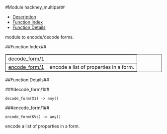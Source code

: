 

#Module hackney_multipart#
* [Description](#description)
* [Function Index](#index)
* [Function Details](#functions)


module to encode/decode forms.

<a name="index"></a>

##Function Index##


<table width="100%" border="1" cellspacing="0" cellpadding="2" summary="function index"><tr><td valign="top"><a href="#decode_form-1">decode_form/1</a></td><td></td></tr><tr><td valign="top"><a href="#encode_form-1">encode_form/1</a></td><td>encode a list of properties in a form.</td></tr></table>


<a name="functions"></a>

##Function Details##

<a name="decode_form-1"></a>

###decode_form/1##


`decode_form(X1) -> any()`

<a name="encode_form-1"></a>

###encode_form/1##


`encode_form(KVs) -> any()`

encode a list of properties in a form.